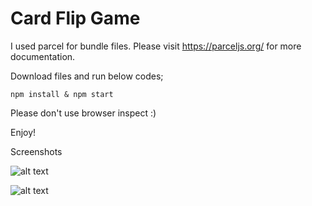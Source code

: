 # Card Flip Game

I used parcel for bundle files. Please visit https://parceljs.org/ for more documentation.

Download files and run below codes;

<code>npm install & npm start</code>

Please don't use browser inspect :)

Enjoy!

Screenshots

![alt text](https://awesomescreenshot.s3.amazonaws.com/image/1840231/14804456-12e208a5f9e81885ee9ae66aff88737c.jpg?X-Amz-Algorithm=AWS4-HMAC-SHA256&X-Amz-Credential=AKIAJSCJQ2NM3XLFPVKA%2F20211010%2Fus-east-1%2Fs3%2Faws4_request&X-Amz-Date=20211010T221002Z&X-Amz-Expires=28800&X-Amz-SignedHeaders=host&X-Amz-Signature=d3932c1d7a2d4792a2b8f22276ecbb721e19890ca3d75935d1b983ea4f5e6d56)

![alt text](https://awesomescreenshot.s3.amazonaws.com/image/1840231/14804403-fded9e9de9605e30ed79184767bc2366.jpg?X-Amz-Algorithm=AWS4-HMAC-SHA256&X-Amz-Credential=AKIAJSCJQ2NM3XLFPVKA%2F20211010%2Fus-east-1%2Fs3%2Faws4_request&X-Amz-Date=20211010T220850Z&X-Amz-Expires=28800&X-Amz-SignedHeaders=host&X-Amz-Signature=7b6d13e59519736ed82ded59fa41eb8a829fab360a1f7584193f7c907631cc5c)
